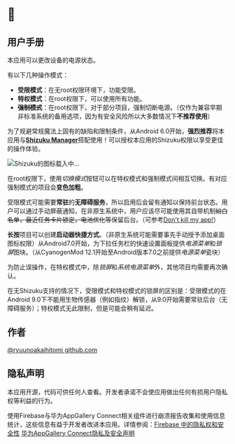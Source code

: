 # 📇

## 用户手册

本应用可以更改设备的电源状态。

有以下几种操作模式：
* **受限模式**：在无root权限环境下，功能受限。
* **特权模式**：在root权限下，可以使用所有功能。
* **~~强制模式~~**：在root权限下，对于部分项目，强制切断电源。（仅作为兼容早期非标准系统的备用选项，因为有安全风险所以大多数情况下**不推荐使用**）

为了规避常规魔法上固有的缺陷和限制条件，从Android 6.0开始，**强烈推荐**将本应用与[**Shizuku Manager**](https://shizuku.rikka.app/zh-hans/download.html)搭配使用！可以授权本应用的Shizuku权限以享受更佳的操作体验。

![`Shizuku的图标载入中...`](https://shizuku.rikka.app/logo.png)

在root权限下，使用*切换模式*按钮可以在特权模式和强制模式间相互切换。有对应强制模式的项目会**变色加粗**。

受限模式可能需要**常驻**的**无障碍服务**，所以启用后会留有通知以保持前台状态。用户可以通过手动屏蔽通知，在非原生系统中，用户应该尽可能使用其自带机制~~如白名单，最近任务卡片锁定，电池优化等~~保留后台。（可参考[Don't kill my app!](https://dontkillmyapp.com)）

**长按**项目可以创建**启动器快捷方式**。（非原生系统可能需要事先手动授予添加桌面图标权限）从Android7.0开始，为下拉任务栏的快速设置面板提供*电源菜单*和*锁屏*图块。（从CyanogenMod 12.1开始至Android版本7.0之前提供*电源菜单*瓷块）

为防止误操作，在特权模式中，除*锁屏*和*系统电源菜单*外，其他项目均需要再次确认。

在无Shizuku支持的情况下，受限模式和特权模式的锁屏的区别是：受限模式的在Android 9.0下不能用生物传感器（例如指纹）解锁，从9.0开始需要常驻后台（无障碍服务）；特权模式无此限制，但是可能会稍有延迟。

## 作者
[@ryuunoakaihitomi github.com](https://github.com/ryuunoakaihitomi)

## 隐私声明
本应用开源，代码可供任何人查看。开发者承诺不会使应用做出任何有损用户隐私权等利益的行为。

使用Firebase与华为AppGallery Connect相关组件进行崩溃报告收集和使用信息统计，这些信息有益于开发者改进本应用。详情参阅：[Firebase 中的隐私权和安全性](https://firebase.google.cn/support/privacy) [华为AppGallery Connect隐私及安全声明](https://developer.huawei.com/consumer/cn/doc/app/86741055)